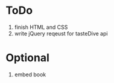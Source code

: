 # ToDo

1. finish HTML and CSS
1. write jQuery reqeust for tasteDive api


# Optional 
1. embed book